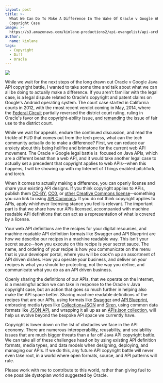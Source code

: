 ```yaml
---
layout: post
title: >-
  What We Can Do To Make A Difference In The Wake Of Oracle v Google API
  Copyright Case
image: >-
  https://s3.amazonaws.com/kinlane-productions2/api-evangelist/api-architecture/api-architecture-three.png
author:
  name: kinlane
tags:
  - Copyright
  - Diff
  - Oracle
---
```

[![](https://s3.amazonaws.com/kinlane-productions2/api-evangelist/api-architecture/api-architecture-three.png)](http://apievangelist.com/2014/12/21/making-sure-the-most-important-layers-of-api-space-stay-open/)

While we wait for the next steps of the long drawn out Oracle v Google Java API copyright battle, I wanted to take some time and talk about what we can all be doing to actually make a difference. If you aren't familiar with the legal case, is a legal dispute related to Oracle's copyright and patent claims on Google's Android operating system. The court case started in California courts in 2012, with the rmost recent verdict coming in May, 2014, where the [Federal Circuit](https://en.wikipedia.org/wiki/United_States_Court_of_Appeals_for_the_Federal_Circuit "United States Court of Appeals for the Federal Circuit") partially reversed the district court ruling, ruling in Oracle's favor on the copyright-ability issue, and [remanding](https://en.wikipedia.org/wiki/Remand_\(court_procedure\) "Remand (court procedure)") the issue of fair use to the district court. 

While we wait for appeals, endure the continued discussion, and read the trickle of FUD that comes out from the tech press, what can the tech community actually do to make a difference? First, we can reduce our anxiety about this being hellfire and brimstone for the current web API movement. The Oracle v Google legal battle is  focused on Java APIs, which are a different beast than a web API, and it would take another legal case to actually set a precedent that copyright applies to web APIs--when this happens, I will be showing up with my Internet of Things enabled pitchfork, and torch. 

When it comes to actually making a difference, you can openly license and share your existing API designs. If you think copyright applies to APIs, publish them [CC-BY](https://creativecommons.org/licenses/by/2.0/), [CC0](https://creativecommons.org/publicdomain/zero/1.0/), or [other Creative Commons license](https://creativecommons.org/publicdomain/zero/1.0/)\--something you can link to using [API Commons](http://apicommons.org/). If you do not think copyright applies to APIs, apply whichever licensing stance you feel is relevant. The important part is that we share how our APIs licensed, accompanied with machine readable API definitions that can act as a representation of what is covered by a license. 

Your web API definitions are the recipes for your digital resources, and machine readable API definition formats like Swagger and API Blueprint are how we describe our recipes in a machine readable way. This isn't your secret sauce--how you execute on this recipe is your secret sauce. The name, and ordering of your recipe is how you communicate on the menu that is your developer portal, where you will be cook'n up an assortment of API driven dishes. How you operate your business, and deliver on your recipes is what you should be protecting, not the way you define, and communicate what you do as an API driven business. 

Openly sharing the definitions of our APIs, that we operate on the Internet, is a meaningful action we can take in response to the Oracle v Java copyright case, but an action that goes so much further in helping also make the API space better. Sharing machine readable definitions of the recipes that are our APIs, using formats like [Swagger](http://swagger.io/) and [API Blueprint](http://apiblueprint.org/), embracing media types like [Collection+JSON](http://amundsen.com/media-types/collection/format/) and [Siren](https://github.com/kevinswiber/siren), using common data formats like [JSON API](http://jsonapi.org/), and wrapping it all up as an [APIs.json collection](http://apisjson.org/), will help us evolve beyond the bespoke API space we currently have. 

Copyright is lower down on the list of obstacles we face in the API economy. There are numerous interoperability, reusability, and scalability issues that are much bigger threats than a far off Java API copyright battle. We can take all of these challenges head on by using existing API definition formats, media types, and data models when designing, deploying, and managing our APIs. If we do this, any future API copyright battle will never even take root, in a world where open formats, source, and API patterns will rule.

Please work with me to contribute to this world, rather than giving fuel to one possible dystopian world suggested by Oracle.